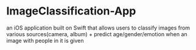 # ImageClassification-App
an iOS application built on Swift that allows users to classify images from various sources(camera, album) + predict age/gender/emotion when an image with people in it is given
